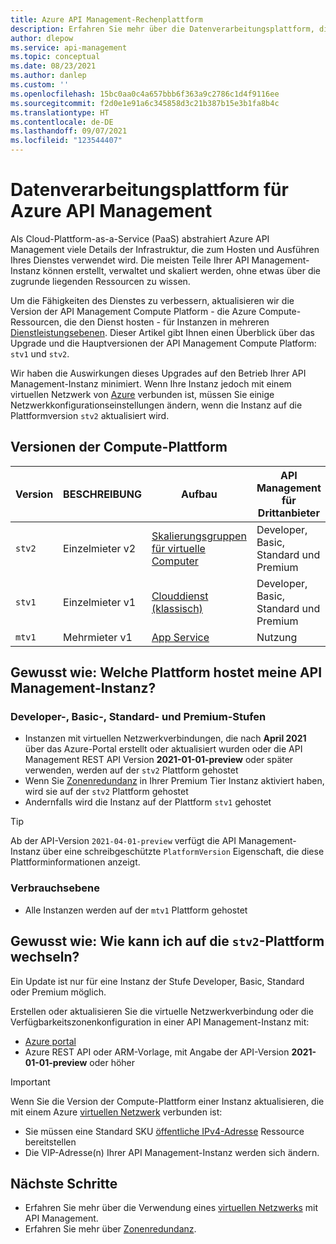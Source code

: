 ```yaml
---
title: Azure API Management-Rechenplattform
description: Erfahren Sie mehr über die Datenverarbeitungsplattform, die zum Hosten Ihrer API Management-Dienstinstanz verwendet wird
author: dlepow
ms.service: api-management
ms.topic: conceptual
ms.date: 08/23/2021
ms.author: danlep
ms.custom: ''
ms.openlocfilehash: 15bc0aa0c4a657bbb6f363a9c2786c1d4f9116ee
ms.sourcegitcommit: f2d0e1e91a6c345858d3c21b387b15e3b1fa8b4c
ms.translationtype: HT
ms.contentlocale: de-DE
ms.lasthandoff: 09/07/2021
ms.locfileid: "123544407"
---
```

# <a name="compute-platform-for-azure-api-management"></a>Datenverarbeitungsplattform für Azure API Management

Als Cloud-Plattform-as-a-Service (PaaS) abstrahiert Azure API Management viele Details der Infrastruktur, die zum Hosten und Ausführen Ihres Dienstes verwendet wird. Die meisten Teile Ihrer API Management-Instanz können erstellt, verwaltet und skaliert werden, ohne etwas über die zugrunde liegenden Ressourcen zu wissen.

Um die Fähigkeiten des Dienstes zu verbessern, aktualisieren wir die Version der API Management Compute Platform - die Azure Compute-Ressourcen, die den Dienst hosten - für Instanzen in mehreren [Dienstleistungsebenen](api-management-features.md). Dieser Artikel gibt Ihnen einen Überblick über das Upgrade und die Hauptversionen der API Management Compute Platform: `stv1` und `stv2`.

Wir haben die Auswirkungen dieses Upgrades auf den Betrieb Ihrer API Management-Instanz minimiert. Wenn Ihre Instanz jedoch mit einem virtuellen Netzwerk von [Azure](virtual-network-concepts.md) verbunden ist, müssen Sie einige Netzwerkkonfigurationseinstellungen ändern, wenn die Instanz auf die Plattformversion `stv2` aktualisiert wird.

## <a name="compute-platform-versions"></a>Versionen der Compute-Plattform

| Version | BESCHREIBUNG | Aufbau | API Management für Drittanbieter |
| -------| ----------| ----------- | ------- |
| `stv2` | Einzelmieter v2 | [Skalierungsgruppen für virtuelle Computer](../virtual-machine-scale-sets/overview.md) | Developer, Basic, Standard und Premium |
| `stv1` |  Einzelmieter v1 | [Clouddienst (klassisch)](../cloud-services/cloud-services-choose-me.md) | Developer, Basic, Standard und Premium |
| `mtv1` | Mehrmieter v1 |  [App Service](../app-service/overview.md) | Nutzung |


## <a name="how-do-i-know-which-platform-hosts-my-api-management-instance"></a>Gewusst wie: Welche Plattform hostet meine API Management-Instanz?

### <a name="developer-basic-standard-and-premium-tiers"></a>Developer-, Basic-, Standard- und Premium-Stufen

* Instanzen mit virtuellen Netzwerkverbindungen, die nach **April 2021** über das Azure-Portal erstellt oder aktualisiert wurden oder die API Management REST API Version **2021-01-01-preview** oder später verwenden, werden auf der `stv2` Plattform gehostet
* Wenn Sie [Zonenredundanz](zone-redundancy.md) in Ihrer Premium Tier Instanz aktiviert haben, wird sie auf der `stv2` Plattform gehostet
* Andernfalls wird die Instanz auf der Plattform `stv1` gehostet

> [!TIP]
> Ab der API-Version `2021-04-01-preview` verfügt die API Management-Instanz über eine schreibgeschützte `PlatformVersion` Eigenschaft, die diese Plattforminformationen anzeigt. 

### <a name="consumption-tier"></a>Verbrauchsebene

* Alle Instanzen werden auf der `mtv1` Plattform gehostet

## <a name="how-do-i-upgrade-to-the-stv2-platform"></a>Gewusst wie: Wie kann ich auf die `stv2`-Plattform wechseln? 

Ein Update ist nur für eine Instanz der Stufe Developer, Basic, Standard oder Premium möglich. 

Erstellen oder aktualisieren Sie die virtuelle Netzwerkverbindung oder die Verfügbarkeitszonenkonfiguration in einer API Management-Instanz mit:

* [Azure portal](https://portal.azure.com)
* Azure REST API oder ARM-Vorlage, mit Angabe der API-Version **2021-01-01-preview** oder höher

> [!IMPORTANT]
> Wenn Sie die Version der Compute-Plattform einer Instanz aktualisieren, die mit einem Azure [virtuellen Netzwerk](virtual-network-concepts.md) verbunden ist:
> * Sie müssen eine Standard SKU [öffentliche IPv4-Adresse](../virtual-network/public-ip-addresses.md#standard) Ressource bereitstellen
> * Die VIP-Adresse(n) Ihrer API Management-Instanz werden sich ändern.

## <a name="next-steps"></a>Nächste Schritte

* Erfahren Sie mehr über die Verwendung eines [virtuellen Netzwerks](virtual-network-concepts.md) mit API Management.
* Erfahren Sie mehr über [Zonenredundanz](zone-redundancy.md).